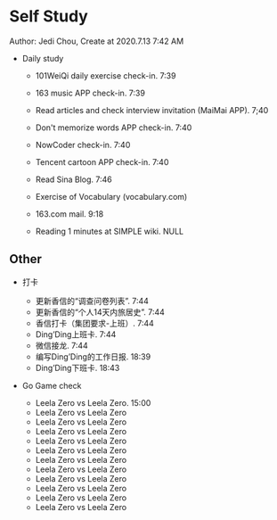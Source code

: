 # Self Study

Author: Jedi Chou, Create at 2020.7.13 7:42 AM

* Daily study
  * 101WeiQi daily exercise check-in. 7:39
  * 163 music APP check-in. 7:39
  * Read articles and check interview invitation (MaiMai APP). 7;40
  * Don't memorize words APP check-in. 7:40
  * NowCoder check-in. 7:40
  * Tencent cartoon APP check-in. 7:40
  * Read Sina Blog. 7:46
  * Exercise of Vocabulary (vocabulary.com)

  * 163.com mail. 9:18
  * Reading 1 minutes at SIMPLE wiki. NULL

## Other

* 打卡
  * 更新香信的“调查问卷列表”. 7:44
  * 更新香信的“个人14天内旅居史”. 7:44
  * 香信打卡（集团要求-上班）. 7:44
  * Ding’Ding上班卡. 7:44
  * 微信接龙. 7:44
  * 编写Ding’Ding的工作日报. 18:39
  * Ding’Ding下班卡. 18:43

* Go Game check
  * Leela Zero vs Leela Zero. 15:00
  * Leela Zero vs Leela Zero
  * Leela Zero vs Leela Zero
  * Leela Zero vs Leela Zero
  * Leela Zero vs Leela Zero
  * Leela Zero vs Leela Zero
  * Leela Zero vs Leela Zero
  * Leela Zero vs Leela Zero
  * Leela Zero vs Leela Zero
  * Leela Zero vs Leela Zero
  * Leela Zero vs Leela Zero
  * Leela Zero vs Leela Zero
